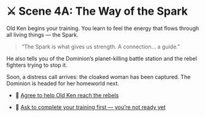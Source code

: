 
# ⚔️ Scene 4A: The Way of the Spark

Old Ken begins your training. You learn to feel the energy that flows through all living things — the Spark.

> “The Spark is what gives us strength. A connection… a guide.”

He also tells you of the Dominion’s planet-killing battle station and the rebel fighters trying to stop it.

Soon, a distress call arrives: the cloaked woman has been captured. The Dominion is headed for her homeworld next.

- 🚀 [Agree to help Old Ken reach the rebels](../space-battles/scene5A.md)

- 🧭 [Ask to complete your training first — you’re not ready yet](../space-battles/scene5B.md)

